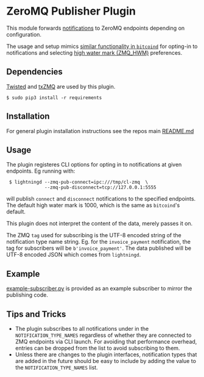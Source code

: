 # ZeroMQ Publisher Plugin

This module forwards [notifications](https://github.com/ElementsProject/lightning/blob/master/doc/PLUGINS.md#notification-types) to ZeroMQ endpoints depending on configuration.

The usage and setup mimics [similar functionality in `bitcoind`](https://github.com/bitcoin/bitcoin/blob/master/doc/zmq.md) for opting-in to notifications and selecting [high water mark (ZMQ\_HWM)](http://api.zeromq.org/2-1:zmq-setsockopt) preferences.


## Dependencies

[Twisted](https://twistedmatrix.com) and [txZMQ](https://pypi.org/project/txZMQ/) are used by this plugin.

```
$ sudo pip3 install -r requirements
```

## Installation

For general plugin installation instructions see the repos main
[README.md](https://github.com/lightningd/plugins/blob/master/README.md#Installation)

## Usage

The plugin registeres CLI options for opting in to notifications at given endpoints.
Eg running with:
```
 $ lightningd --zmq-pub-connect=ipc:///tmp/cl-zmq  \
              --zmq-pub-disconnect=tcp://127.0.0.1:5555
```
will publish `connect` and `disconnect` notifications to the specified endpoints. The default high water mark is 1000, which is the same as `bitcoind`'s default.

This plugin does not interpret the content of the data, merely passes it on.

The ZMQ `tag` used for subscribing is the UTF-8 encoded string of the notification type name string.
Eg. for the `invoice_payment` notification, the tag for subscribers will be `b'invoice_payment'`. The data published will be UTF-8 encoded JSON which comes from `lightningd`.

## Example

[example-subscriber.py](example-subscriber.py) is provided as an example subscriber to mirror the publishing code.

## Tips and Tricks

- The plugin subscribes to all notifications under in the `NOTIFICATION_TYPE_NAMES` regardless of whether they are connected to ZMQ endpoints via CLI launch. For avoiding that performance overhead, entries can be dropped from the list to avoid subscribing to them.
- Unless there are changes to the plugin interfaces, notification types that are added in the future should be easy to include by adding the value to the `NOTIFICATION_TYPE_NAMES` list.
